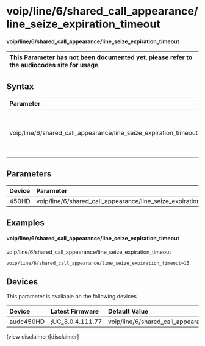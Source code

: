 ﻿---
description: voip/line/6/shared_call_appearance/line_seize_expiration_timeout
search: false
---

# voip/line/6/shared_call_appearance/line_seize_expiration_timeout

#### voip/line/6/shared_call_appearance/line_seize_expiration_timeout


| This Parameter has not been documented yet, please refer to the audiocodes site for usage.  |
| :--- |

## Syntax
| Parameter | Syntax |
| :--- | :--- |
|voip/line/6/shared_call_appearance/line_seize_expiration_timeout | {% raw %} undefined {% endraw %} |

## Parameters
|Device|Parameter|value|Description|
|:---|:---|:---|:---|
| 450HD | voip/line/6/shared_call_appearance/line_seize_expiration_timeout |  |  |

## Examples
#### voip/line/6/shared_call_appearance/line_seize_expiration_timeout

voip/line/6/shared_call_appearance/line_seize_expiration_timeout

```
voip/line/6/shared_call_appearance/line_seize_expiration_timeout=15
```

## Devices
This parameter is available on the following devices

| Device | Latest Firmware | Default Value |
|:---|:---|:---|
| audc450HD | ;UC_3.0.4.111.77 | voip/line/6/shared_call_appearance/line_seize_expiration_timeout=15 

(view disclaimer)[disclaimer]
